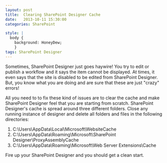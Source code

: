 ```yaml
---
layout: post
title:  Clearing SharePoint Designer Cache
date:   2013-10-11 15:30:00
categories: SharePoint

style: |
  body {
  	background: HoneyDew;
	}
tags: SharePoint Designer
---
```


Sometimes, SharePoint Designer just goes haywire! You try to edit or publish a workflow and it says the item cannot be displayed. At times, it even says that the site is disabled to be edited from SharePoint Designer. But, you know what you are doing and are sure that these are just "crazy" errors!

All you need to to fix these kind of issues are to clear the cache and make SharePoint Designer feel that you are starting from scratch. SharePoint Designer's cache is spread around three different folders. Close any running instance of designer and delete all folders and files in the following directories:


1. C:\Users\\AppData\Local\Microsoft\WebsiteCache
2. C:\Users\\AppData\Roaming\Microsoft\SharePoint Designer\ProxyAssemblyCache
3. C:\Users\\AppData\Roaming\Microsoft\Web Server Extensions\Cache

Fire up your SharePoint Designer and you should get a clean start. 
